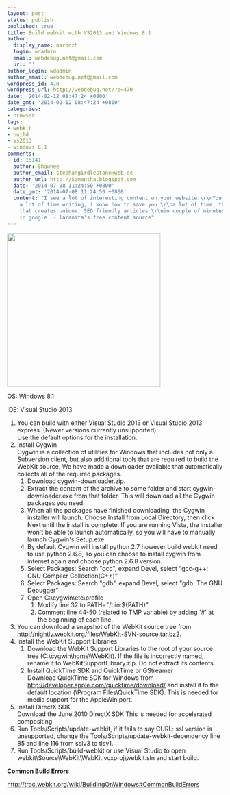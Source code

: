 ```yaml
---
layout: post
status: publish
published: true
title: Build webkit with VS2013 and Windows 8.1
author:
  display_name: aaronzh
  login: wdadmin
  email: webdebug.net@gmail.com
  url: ''
author_login: wdadmin
author_email: webdebug.net@gmail.com
wordpress_id: 470
wordpress_url: http://webdebug.net/?p=470
date: '2014-02-12 08:47:24 +0800'
date_gmt: '2014-02-12 08:47:24 +0800'
categories:
- browser
tags:
- webkit
- build
- vs2013
- windows 8.1
comments:
- id: 15141
  author: Shawnee
  author_email: stephangirdlestone@web.de
  author_url: http://Samantha.blogspot.com
  date: '2014-07-08 11:24:50 +0800'
  date_gmt: '2014-07-08 11:24:50 +0800'
  content: "I see a lot of interesting content on your website.\r\nYou have to spend
    a lot of time writing, i know how to save you \r\na lot of time, there is a tool
    that creates unique, SEO friendly articles \r\nin couple of minutes, just type
    in google  - laranita's free content source"
---
```

<p><img class="alignright" alt="" src="http://upload.wikimedia.org/wikipedia/commons/e/e8/WebKit_logo.png" width="358" height="358"></p><p>OS: Windows 8.1</p>
<p>IDE: Visual Studio 2013</p>
<ol>
<li>You can build with either Visual Studio 2013 or Visual Studio 2013 express. (Newer versions currently unsupported)<br>Use the default options for the installation.
<li>Install Cygwin<br>Cygwin is a collection of utilities for Windows that includes not only a Subversion client, but also additional tools that are required to build the WebKit source. We have made a downloader available that automatically collects all of the required packages.
<!--more-->
<ol>
<li>Download cygwin-downloader.zip.
<li>Extract the content of the archive to some folder and start cygwin-downloader.exe from that folder. This will download all the Cygwin packages you need.
<li>When all the packages have finished downloading, the Cygwin installer will launch. Choose Install from Local Directory, then click Next until the install is complete. If you are running Vista, the installer won't be able to launch automatically, so you will have to manually launch Cygwin's Setup.exe.
<li>By default Cygwin will install python 2.7 however build webkit need to use python 2.6.8, so you can choose to install cygwin from internet again and choose python 2.6.8 version.
<li>Select Packages: Search "gcc", expand Devel, select "gcc-g++: GNU Compiler Collection(C++)"
<li>Select Packages: Search "gdb", expand Devel, select "gdb: The GNU Debugger"
<li>Open C:\cygwin\etc\profile
<ol>
<li>Modify line 32 to PATH="/bin:${PATH}"
<li>Comment line 44-50 (related to TMP variable) by adding '#' at the beginning of each line. </li></ol></li></ol>
<li>You can download a snapshot of the WebKit source tree from <a href="http://nightly.webkit.org/files/WebKit-SVN-source.tar.bz2">http://nightly.webkit.org/files/WebKit-SVN-source.tar.bz2</a>.
<li>Install the WebKit Support Libraries
<ol>
<li>Download the WebKit Support Libraries to the root of your source tree (C:\cygwin\home\<username>\WebKit). If the file is incorrectly named, rename it to WebKitSupportLibrary.zip. Do not extract its contents.
<li>Install QuickTime SDK and QuickTime or GStreamer<br>Download QuickTime SDK for Windows from <a href="http://developer.apple.com/quicktime/download/">http://developer.apple.com/quicktime/download/</a> and install it to the default location (\Program Files\QuickTime SDK). This is needed for media support for the AppleWin port. </li></ol>
<li>Install DirectX SDK<br>Download the June 2010 DirectX SDK This is needed for accelerated compositing.
<li>Run Tools/Scripts/update-webkit, if it fails to say CURL: ssl version is unsupported, change the Tools/Scripts/update-webkit-dependency line 85 and line 116 from sslv3 to tlsv1.
<li>Run Tools/Scripts/build-webkit or use Visual Studio to open webkit\Source\WebKit\WebKit.vcxproj\webkit.sln and start build. </li></ol>
<p><strong>Common Build Errors</strong></p>
<p><a title="http://trac.webkit.org/wiki/BuildingOnWindows#CommonBuildErrors" href="http://trac.webkit.org/wiki/BuildingOnWindows#CommonBuildErrors" target="_blank">http://trac.webkit.org/wiki/BuildingOnWindows#CommonBuildErrors</a></p></p>
